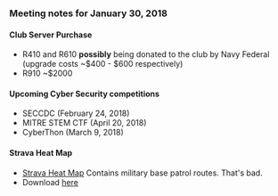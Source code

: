 ### Meeting notes for January 30, 2018

#### Club Server Purchase
* R410 and R610 **possibly** being donated to the club by Navy Federal (upgrade costs ~$400 - $600 respectively)
* R910 ~$2000

#### Upcoming Cyber Security competitions
* SECCDC         (February 24, 2018)
* MITRE STEM CTF (April    20, 2018)
* CyberThon      (March     9, 2018)

#### Strava Heat Map
* [Strava Heat Map](https://labs.strava.com/heatmap/#7.00/-120.90000/38.36000/hot/all) Contains military base patrol routes. That's bad.
* Download [here](https://twitter.com/whitequark/status/957771943238930433?ref_src=twcamp%5Ecopy%7Ctwsrc%5Eandroid%7Ctwgr%5Ecopy%7Ctwcon%5E7090%7Ctwterm%5E1)

